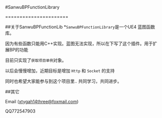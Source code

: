 ﻿#SanwuBPFunctionLibrary

======================

##关于SanwuBPFunctionLib
*`SanwuBPFunctionLibrary`是一个UE4 蓝图函数库。

因为有些函数只能用C++实现。蓝图无法实现，所以在下写了这个插件。用于扩展BP的功能

目前只实现了`获取项目单例`对象。

以后会慢慢增加，近期目标是增加 `Http` 和 `Socket` 的支持


同时也希望大家能参与到这个项目里..  共同学习，共同进步。


##其它


Email (xtygah14three@foxmail.com)

QQ772547903
